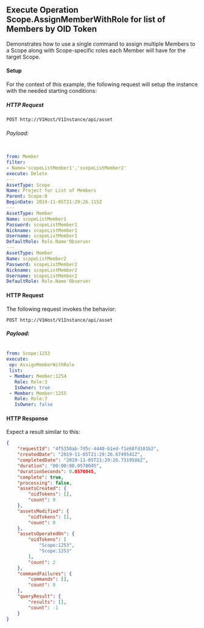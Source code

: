 ## Execute Operation Scope.AssignMemberWithRole for list of Members by OID Token

Demonstrates how to use a single command to assign multiple Members to a Scope along with Scope-specific roles each Member will have for the target Scope.


#### Setup

For the context of this example, the following request will setup the instance with the needed starting conditions:

##### HTTP Request

`POST http://V1Host/V1Instance/api/asset`

###### Payload:

```yaml

from: Member
filter:
- Name='scopeListMember1','scopeListMember2'
execute: Delete
---
AssetType: Scope
Name: Project for List of Members
Parent: Scope:0
BeginDate: 2019-11-05T21:29:26.115Z
---
AssetType: Member
Name: scopeListMember1
Password: scopeListMember1
Nickname: scopeListMember1
Username: scopeListMember1
DefaultRole: Role.Name'Observer
---
AssetType: Member
Name: scopeListMember2
Password: scopeListMember2
Nickname: scopeListMember2
Username: scopeListMember2
DefaultRole: Role.Name'Observer

```



#### HTTP Request 

The following request invokes the behavior:

`POST http://V1Host/V1Instance/api/asset`

##### Payload:
```yaml

from: Scope:1253
execute:
 op: AssignMemberWithRole
 list:
 - Member: Member:1254
   Role: Role:3
   IsOwner: true
 - Member: Member:1255
   Role: Role:7
   IsOwner: false

```

#### HTTP Response 

Expect a result similar to this:

```json
{
	"requestId": "4f5350ab-7d5c-4440-b1ed-f1e68fd101b2",
	"createdDate": "2019-11-05T21:29:26.6749541Z",
	"completedDate": "2019-11-05T21:29:26.7319586Z",
	"duration": "00:00:00.0570045",
	"durationSeconds": 0.0570045,
	"complete": true,
	"processing": false,
	"assetsCreated": {
		"oidTokens": [],
		"count": 0
	},
	"assetsModified": {
		"oidTokens": [],
		"count": 0
	},
	"assetsOperatedOn": {
		"oidTokens": [
			"Scope:1253",
			"Scope:1253"
		],
		"count": 2
	},
	"commandFailures": {
		"commands": [],
		"count": 0
	},
	"queryResult": {
		"results": [],
		"count": -1
	}
}
```

